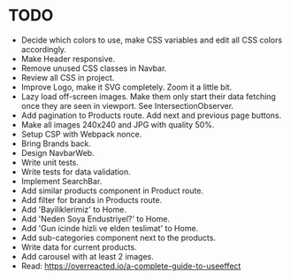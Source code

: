 # TODO

* Decide which colors to use, make CSS variables and edit all CSS colors accordingly.
* Make Header responsive.
* Remove unused CSS classes in Navbar.
* Review all CSS in project.
* Improve Logo, make it SVG completely. Zoom it a little bit.
* Lazy load off-screen images. Make them only start their data fetching once
  they are seen in viewport. See IntersectionObserver.
* Add pagination to Products route. Add next and previous page buttons.
* Make all images 240x240 and JPG with quality 50%.
* Setup CSP with Webpack nonce.
* Bring Brands back.
* Design NavbarWeb.
* Write unit tests.
* Write tests for data validation.
* Implement SearchBar.
* Add similar products component in Product route.
* Add filter for brands in Products route.
* Add 'Bayiliklerimiz' to Home.
* Add 'Neden Soya Endustriyel?' to Home.
* Add 'Gun icinde hizli ve elden teslimat' to Home.
* Add sub-categories component next to the products.
* Write data for current products.
* Add carousel with at least 2 images.
* Read: https://overreacted.io/a-complete-guide-to-useeffect
